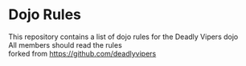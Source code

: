 Dojo Rules
==========

This repository contains a list of dojo rules for the Deadly Vipers dojo<br />
All members should read the rules<br />
forked from https://github.com/deadlyvipers
